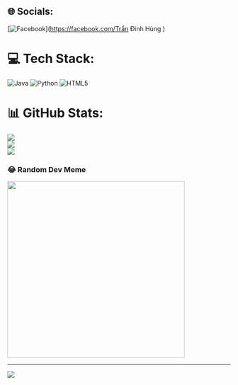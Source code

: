
## 🌐 Socials:
[![Facebook](https://img.shields.io/badge/Facebook-%231877F2.svg?logo=Facebook&logoColor=white)](https://facebook.com/Trần Đình Hùng ) 

# 💻 Tech Stack:
![Java](https://img.shields.io/badge/java-%23ED8B00.svg?style=for-the-badge&logo=java&logoColor=white) ![Python](https://img.shields.io/badge/python-3670A0?style=for-the-badge&logo=python&logoColor=ffdd54) ![HTML5](https://img.shields.io/badge/html5-%23E34F26.svg?style=for-the-badge&logo=html5&logoColor=white)
# 📊 GitHub Stats:
![](https://github-readme-stats.vercel.app/api?username=Ladykille&theme=dark&hide_border=false&include_all_commits=false&count_private=false)<br/>
![](https://github-readme-streak-stats.herokuapp.com/?user=Ladykille&theme=dark&hide_border=false)<br/>
![](https://github-readme-stats.vercel.app/api/top-langs/?username=Ladykille&theme=dark&hide_border=false&include_all_commits=false&count_private=false&layout=compact)

### 😂 Random Dev Meme
<img src='https://randommeme-five.vercel.app/' style="height: 400px;"/>

---
[![](https://visitcount.itsvg.in/api?id=Ladykille&icon=0&color=0)](https://visitcount.itsvg.in)

<!-- Proudly created with GPRM ( https://gprm.itsvg.in ) -->

<!---
Ladykille/Ladykille is a ✨ special ✨ repository because its `README.md` (this file) appears on your GitHub profile.
You can click the Preview link to take a look at your changes.
--->
